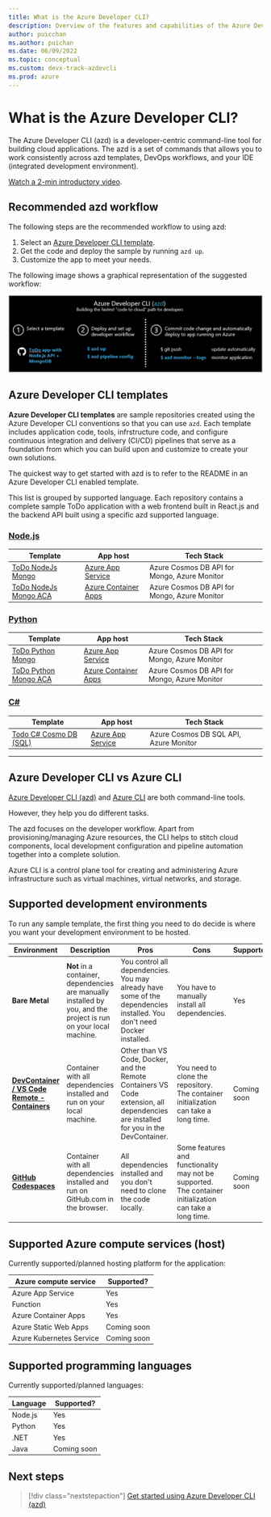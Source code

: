 ```yaml
---
title: What is the Azure Developer CLI?
description: Overview of the features and capabilities of the Azure Developer CLI that helps developers be more productive when building and deploying applications to Azure.
author: puicchan
ms.author: puichan
ms.date: 06/09/2022
ms.topic: conceptual
ms.custom: devx-track-azdevcli
ms.prod: azure
---
```


# What is the Azure Developer CLI?

The Azure Developer CLI (azd) is a developer-centric command-line tool for building cloud applications. The azd is a set of commands that allows you to work consistently across azd templates, DevOps workflows, and your IDE (integrated development environment).

[Watch a 2-min introductory video](https://msit.microsoftstream.com/video/9e850840-98dc-b654-ecea-f1ecd7ca302a?referrer=https:%2F%2Fstatics.teams.cdn.office.net%2F).

## Recommended azd workflow

The following steps are the recommended workflow to using azd:

1. Select an [Azure Developer CLI template](#azure-developer-cli-templates).
1. Get the code and deploy the sample by running `azd up`.
1. Customize the app to meet your needs.

The following image shows a graphical representation of the suggested workflow:

![The standard azd workflow](media/azure-dev-cli-overview/azd-dev-workflow.png)

## Azure Developer CLI templates

**Azure Developer CLI templates** are sample repositories created using the Azure Developer CLI conventions so that you can use `azd`. Each template includes application code, tools, infrstructure code, and configure continuous integration and delivery (CI/CD) pipelines that serve as a foundation from which you can build upon and customize to create your own solutions.

The quickest way to get started with azd is to refer to the README in an Azure Developer CLI enabled template. 

This list is grouped by supported language. Each repository contains a complete sample ToDo application with a web frontend built in React.js and the backend API built using a specific azd supported language. 

### [Node.js](#tab/nodejs)

| Template      | App host | Tech Stack	 | 
| ----------- | ----------| ----------- | 
| [ToDo NodeJs Mongo](https://github.com/azure-samples/todo-nodejs-mongo) | [Azure App Service](/azure/app-service/) | Azure Cosmos DB API for Mongo, Azure Monitor |  
| [ToDo NodeJs Mongo ACA](https://github.com/azure-samples/todo-nodejs-mongo-aca) | [Azure Container Apps](/azure/container-apps/overview) | Azure Cosmos DB API for Mongo, Azure Monitor |


### [Python](#tab/python)

| Template      | App host | Tech Stack	 | 
| ----------- | ----------| ----------- | 
| [ToDo Python Mongo](https://github.com/azure-samples/todo-python-mongo) | [Azure App Service](/azure/app-service/) | Azure Cosmos DB API for Mongo, Azure Monitor  |  
| [ToDo Python Mongo ACA](https://github.com/azure-samples/todo-python-mongo-aca) | [Azure Container Apps](/azure/container-apps/overview) |  Azure Cosmos DB API for Mongo, Azure Monitor |  

### [C#](#tab/csharp)

| Template      | App host | Tech Stack	 | 
| ----------- | ----------| ----------- | 
| [Todo C# Cosmo DB (SQL)](https://github.com/Azure-Samples/todo-csharp-cosmos-sql) | [Azure App Service](/azure/app-service/) | Azure Cosmos DB SQL API, Azure Monitor | 

---

## Azure Developer CLI vs Azure CLI

[Azure Developer CLI (azd)](/azure/developer/az-dev-cli) and [Azure CLI](/cli/azure/what-is-azure-cli) are both command-line tools.

However, they help you do different tasks.

The azd focuses on the developer workflow. Apart from provisioning/managing Azure resources, the CLI helps to stitch cloud components, local development configuration and pipeline automation together into a complete solution. 

Azure CLI is a control plane tool for creating and administering Azure infrastructure such as virtual machines, virtual networks, and storage.

## Supported development environments

To run any sample template, the first thing you need to do decide is where you want your development environment to be hosted.

|Environment|Description|Pros|Cons|Supported?|
|---|---|---|---|---|
|**Bare Metal**|**Not** in a container, dependencies are manually installed by you, and the project is run on your local machine.|You control all dependencies. You may already have some of the dependencies installed. You don't need Docker installed.|You have to manually install all dependencies.| Yes |
|**[DevContainer / VS Code Remote - Containers](https://code.visualstudio.com/docs/remote/containers)**|Container with all dependencies installed and run on your local machine.|Other than VS Code, Docker, and the Remote Containers VS Code extension, all dependencies are installed for you in the DevContainer.| You need to clone the repository. The container initialization can take a long time.| Coming soon |
|**[GitHub Codespaces](https://github.com/features/codespaces)** |Container with all dependencies installed and run on GitHub.com in the browser.|All dependencies installed and you don't need to clone the code locally.| Some features and functionality may not be supported. The container initialization can take a long time.| Coming soon |

## Supported Azure compute services (host)

Currently supported/planned hosting platform for the application:

| Azure compute service      | Supported? |
| ----------- | ----------- |
| Azure App Service | Yes  |
| Function  | Yes |
| Azure Container Apps    | Yes |
| Azure Static Web Apps  | Coming soon |
| Azure Kubernetes Service | Coming soon |

## Supported programming languages

Currently supported/planned languages:

| Language      | Supported? |
| ----------- | ----------- |
| Node.js | Yes  |
| Python    | Yes |
| .NET | Yes |
| Java | Coming soon |

## Next steps

> [!div class="nextstepaction"] 
> [Get started using Azure Developer CLI (azd)](get-started.md)
